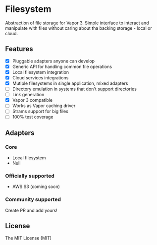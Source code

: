 # Filesystem

Abstraction of file storage for Vapor 3. Simple interface to interact and manipulate with files without caring about tha backing storage - local or cloud.

## Features

- [x] Pluggable adapters anyone can develop
- [x] Generic API for handling common file operations
- [x] Local filesystem integration
- [x] Cloud services integrations
- [x] Mutiple filesystems in single application, mixed adapters
- [ ] Directory emulation in systems that don't support directories
- [ ] Link generation
- [x] Vapor 3 compatible
- [ ] Works as Vapor caching driver
- [ ] Strams support for big files
- [ ] 100% test coverage

## Adapters

### Core
- Local filesystem
- Null

### Officially supported
- AWS S3 (coming soon)

### Community supported
Create PR and add yours!

## License
The MIT License (MIT)
